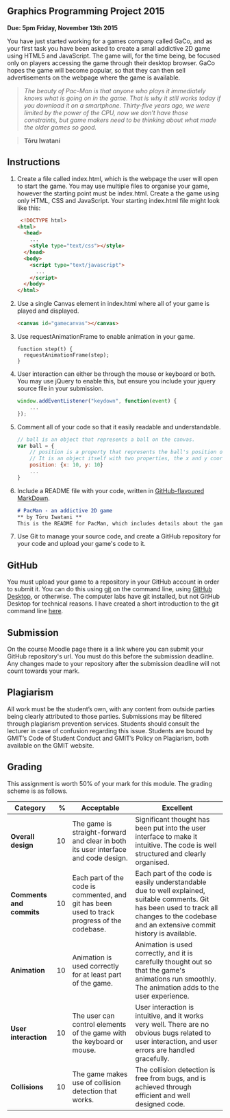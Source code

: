 ## Graphics Programming Project 2015

**Due: 5pm Friday, November 13th 2015**

You have just started working for a games company called GaCo, and as your first task you have been asked to create a small addictive 2D game using HTML5 and JavaScript.
The game will, for the time being, be focused only on players accessing the game through their desktop browser.
GaCo hopes the game will become popular, so that they can then sell advertisements on the webpage where the game is available.


>*The beauty of Pac-Man is that anyone who plays it immediately knows what is going on in the game. That is why it still works today if you download it on a smartphone. Thirty-five years ago, we were limited by the power of the CPU, now we don’t have those constraints, but game makers need to be thinking about what made the older games so good.*

> **Tōru Iwatani**

## Instructions
1. Create a file called index.html, which is the webpage the user will open to start the game.
You may use multiple files to organise your game, however the starting point must be index.html.
Create a the game using only HTML, CSS and JavaScript. Your starting index.html file might look like this:
    
    ```html
     <!DOCTYPE html>
    <html>
      <head>
        ...
        <style type="text/css"></style>
      </head>
      <body>
        <script type="text/javascript">
          ...
        </script>
      </body>
    </html>
    ```
    
1. Use a single Canvas element in index.html where all of your game is played and displayed.
    ```html
    <canvas id="gamecanvas"></canvas>
    ```

1. Use requestAnimationFrame to enable animation in your game.
    ```
    function step(t) {
      requestAnimationFrame(step);
    }
    ```

1. User interaction can either be through the mouse or keyboard or both. You may use jQuery to enable this, but ensure you include your jquery source file in your submission.
    ```js
    window.addEventListener("keydown", function(event) { 
        ...
    });
    ```

1. Comment all of your code so that it easily readable and understandable.
    
    ```js
    // ball is an object that represents a ball on the canvas.
    var ball = {
        // position is a property that represents the ball's position on the canvas.
        // It is an object itself with two properties, the x and y coordinates of the ball.
        position: {x: 10, y: 10}
        ...
    }
    ```
    
1. Include a README file with your code, written in [GitHub-flavoured](https://help.github.com/articles/github-flavored-markdown/) [MarkDown](https://help.github.com/articles/markdown-basics/).

    ```markdown
    # PacMan - an addictive 2D game
    ** by Tōru Iwatani **
    This is the README for PacMan, which includes details about the game including instructions detailing how to play the game.
    ```
    
1. Use Git to manage your source code, and create a GitHub repository for your code and upload your game's code to it.

## GitHub
You must upload your game to a repository in your GitHub account in order to submit it.
You can do this using [git](https://git-scm.com/) on the command line, using [GitHub Desktop](https://desktop.github.com/), or otherwise.
The computer labs have git installed, but not GitHub Desktop for technical reasons.
I have created a short introduction to the git command line [here](https://github.com/ianmcloughlin/git-basics/).

## Submission
On the course Moodle page there is a link where you can submit your GitHub repository's url.
You must do this before the submission deadline.
Any changes made to your repository after the submission deadline will not count towards your mark.

## Plagiarism
All work must be the student’s own, with any content from outside parties being clearly attributed to those parties.
Submissions may be filtered through plagiarism prevention services.
Students should consult the lecturer in case of confusion regarding this issue.
Students are bound by GMIT’s Code of Student Conduct and GMIT’s Policy on Plagiarism, both available on the GMIT website.

## Grading
This assignment is worth 50% of your mark for this module.
The grading scheme is as follows.


Category | % | Acceptable | Excellent
---------|--:|------------|----------
**Overall design** | 10 | The game is straight-forward and clear in both its user interface and code design. | Significant thought has been put into the user interface to make it intuitive. The code is well structured and clearly organised.
**Comments and commits** | 10 | Each part of the code is commented, and git has been used to track progress of the codebase. | Each part of the code is easily understandable due to well explained, suitable comments. Git has been used to track all changes to the codebase and an extensive commit history is available.
**Animation** | 10 | Animation is used correctly for at least part of the game. | Animation is used correctly, and it is carefully thought out so that the game's animations run smoothly. The animation adds to the user experience.
**User interaction** | 10 | The user can control elements of the game with the keyboard or mouse. | User interaction is intuitive, and it works very well. There are no obvious bugs related to user interaction, and user errors are handled gracefully.
**Collisions** | 10 | The game makes use of collision detection that works. | The collision detection is free from bugs, and is achieved through efficient and well designed code.